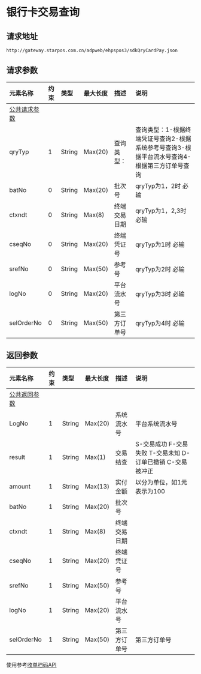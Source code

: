 # 银行卡交易查询

## 请求地址

```
http://gateway.starpos.com.cn/adpweb/ehpspos3/sdkQryCardPay.json
```

## 请求参数

| **元素名称** | **约束** | **类型** | **最大长度** | **描述** | **说明** |
| :--- | :--- | :--- | :--- | :--- | :--- |
| [公共请求参数](/scanAPI/public-parameter.md) |  |  |  |  |  |
| qryTyp | 1 | String | Max\(20\) | 查询类型： | 查询类型：1-根据终端凭证号查询2-根据系统参考号查询3-根据平台流水号查询4-根据第三方订单号查询 |
| batNo | 0 | String | Max\(20\) | 批次号 | qryTyp为1，2时 必输 |
| ctxndt | 0 | String | Max\(8\) | 终端交易日期 | qryTyp为1，2,3时 必输 |
| cseqNo | 0 | String | Max\(20\) | 终端凭证号 | qryTyp为1时 必输 |
| srefNo | 0 | String | Max\(50\) | 参考号 | qryTyp为2时 必输 |
| logNo | 0 | String | Max\(20\) | 平台流水号 | qryTyp为3时 必输 |
| selOrderNo | 0 | String | Max\(50\) | 第三方订单号 | qryTyp为4时 必输 |

## 返回参数

| **元素名称** | **约束** | **类型** | **最大长度** | **描述** | **说明** |
| :--- | :--- | :--- | :--- | :--- | :--- |
| [公共返回参数](/scanAPI/public-parameter.md) |  |  |  |  |  |
| LogNo | 1 | String | Max\(20\) | 系统流水号 | 平台系统流水号 |
| result | 1 | String | Max\(1\) | 交易结查 | S-交易成功  F-交易失败 T-交易未知 D-订单已撤销 C-交易被冲正 |
| amount | 1 | String | Max\(13\) | 实付金额 | 以分为单位，如1元表示为100 |
| batNo | 1 | String | Max\(20\) | 批次号 |  |
| ctxndt | 1 | String | Max\(8\) | 终端交易日期 |  |
| cseqNo | 1 | String | Max\(20\) | 终端凭证号 |  |
| srefNo | 1 | String | Max\(50\) | 参考号 |  |
| logNo | 1 | String | Max\(20\) | 平台流水号 |  |
| selOrderNo | 1 | String | Max\(50\) | 第三方订单号 | 第三方订单号 |



使用参考[收单扫码API](/README.md)

